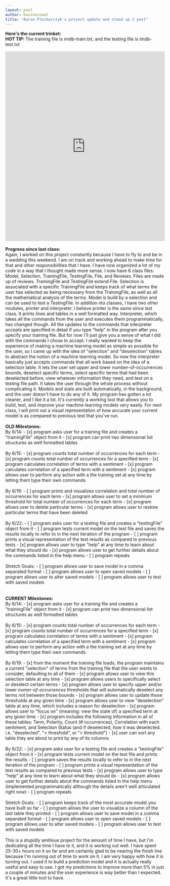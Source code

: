 ```yaml
---
layout: post
author: businessowl
title: "Aaron Plocharczyk's project update and stand up 2 post"
---
```

<strong>Here's the current trinket:</strong>
<br/>
<strong>HOT TIP: </strong>
The training file is imdb-train.txt, and the testing file is imdb-test.txt

<iframe src="https://trinket.io/embed/python/eac50d79b3" width="100%" height="600" frameborder="0" marginwidth="0" marginheight="0" allowfullscreen></iframe>

<br/>
<br/>
<strong>Progress since last class:</strong>
<br/>
Again, I worked on this project constantly because I have to fly to and be in a wedding this weekend. I am on track and working ahead to make time for that and other responsibilities that I have. I have now organized a lot of my code in a way that I thought made more sense. I now have 6 class files: Model, Selection, TrainingFile, TestingFile, File, and Reviews. Files are made up of reviews. TrainingFile and TestingFile extend File. Selection is associated with a specific TrainingFile and keeps track of what terms the user has selected as being necessary from the TrainingFile, as well as all the mathematical analysis of the terms. Model is build by a selection and can be used to test a TestingFile. In addition nto classes, I have two other modules, printer and interpreter. I believe printer is the same since last class. It prints lines and tables in a well formatted way. Interpreter, which takes all the commands from the user and executes them programmatically, has changed though. All the updates to the commands that interpreter accepts are specified in detail if you type "help" in the program after you specify your training file. But for now I'll just give you a sense of what I did with the commands I chose to accept. I really wanted to keep the experience of making a machine learning model as simple as possible for the user, so I came up with the idea of "selection" and "deselection" tables to abstract the notion of a machine learning model. So now the interpreter basically just accepts commands that all work based on the idea of a selection table. It lets the user set upper and lower number-of-occurrences bounds, deselect specific terms, select specific terms that had been deselected before, view whatever information they need, and test on a testing file path. It takes the user through the whole process without complicating it. Models and stats are built automatically, in the background, and the user doesn't have to do any of it. My program has gotten a lot cleaner, and I like it a lot. It's currently a working tool that allows you to build, test, and improve your machine learning models very easily. For next class, I will print out a visual representation of how accurate your current model is as compared to previous test that you've run.
<br/>
<br/>
<strong>OLD Milestones:</strong>
<br/>
By 6/14:
- [x] program asks user for a training file and creates a "trainingFile" object from it
- [x] program can print two dimensional list structures as well formatted tables
<br/>
<br/>
By 6/15:
- [x] program counts total number of occurrences for each term
- [x] program counts total number of occurrences for a specified term
- [x] program calculates correlation of terms with a sentiment
- [x] program calculates correlation of a specified term with a sentiment
- [x] program allows user to perform any action with a the training set at any time by letting them type their own commands
<br/>
<br/>
By 6/19:
- [ ] program prints and visualizes correlation and total number of occurrences for each term
- [x] program allows user to set a minimum threshold for total number of occurrences for each term
- [x] program allows user to delete particular terms
- [x] program allows user to restore particular terms that have been deleted
<br/>
<br/>
By 6/22:
- [ ] program asks user for a testing file and creates a "testingFile" object from it
- [ ] program tests current model on the test file and saves the results locally to refer to in the next iteration of the program
- [ ] program prints a visual representation of the test results as compared to previous tests
- [x] program allows user to type "help" at any time to learn about what they should do
- [x] program allows user to get further details about the commands listed in the help menu
- [ ] program repeats
<br/>
<br/>
Stretch Goals:
- [ ] program allows user to save model in a comma separated format
- [ ] program allows user to open saved models
- [ ] program allows user to alter saved models
- [ ] program allows user to test with saved models

<br/>
<br/>
<br/>
<strong>CURRENT Milestones:</strong>
<br/>
By 6/14:
- [x] program asks user for a training file and creates a "trainingFile" object from it
- [x] program can print two dimensional list structures as well formatted tables
<br/>
<br/>
By 6/15:
- [x] program counts total number of occurrences for each term
- [x] program counts total number of occurrences for a specified term
- [x] program calculates correlation of terms with a sentiment
- [x] program calculates correlation of a specified term with a sentiment
- [x] program allows user to perform any action with a the training set at any time by letting them type their own commands
<br/>
<br/>
By 6/19:
- [x] from the moment the training file loads, the program maintains a current "selection" of terms from the training file that the user wants to consider, defaulting to all of them
- [x] program allows user to view this selection table at any time
- [x] program allows users to specifically select or deselect certain terms
- [x] program allows user to specify upper and/or lower <i>numer-of-occurrences</i> thresholds that will automatically deselect any terms not between those bounds
- [x] program allows user to update those thresholds at any given time
- [x] program allows user to view "deselection" table at any time, which includes a reason for deselection
- [x] program allows user to "focus on" (meaning: view the state of) a specified term at any given time
- [x] program includes the following information in all of these tables: Term, Polarity, Count (# occurrences), Correlation with each sentiment, and Selection Status (and if deselected, how it was deselected. i.e. "deselected", "< threshold", or "> threshold")
- [x] user can sort any table they are about to print by any of its columns
<br/>
<br/>
By 6/22:
- [x] program asks user for a testing file and creates a "testingFile" object from it
- [x] program tests current model on the test file and prints the results
- [ ] program saves the results locally to refer to in the next iteration of the program
- [ ] program prints a visual representation of the test results as compared to previous tests
- [x] program allows user to type "help" at any time to learn about what they should do
- [x] program allows user to get further details about the commands listed in the help menu (implemented programmatically although the details aren't well articulated right now)
- [ ] program repeats
<br/>
<br/>
Stretch Goals:
- [ ] program keeps track of the most accurate model you have built so far
- [ ] program allows the user to visualize a column of the last table they printed
- [ ] program allows user to save model in a comma separated format
- [ ] program allows user to open saved models
- [ ] program allows user to alter saved models
- [ ] program allows user to test with saved models
<br/>
<br/>
This is a stupidly amitious project for the amount of time I have, but I'm dedicating all the time I have to it, and it is working out well. I have spent 25-30+ hours on it so far and am certainly glad to be nearing the finish line because I'm running out of time to work on it. I am very happy with how it is turning out. I used it to build a prediction model and it is actually really useful and easy to use. I got my predictions to improve more than 5% in just a couple of minutes and the user experience is way better than I expected. It's a great little tool to have.
